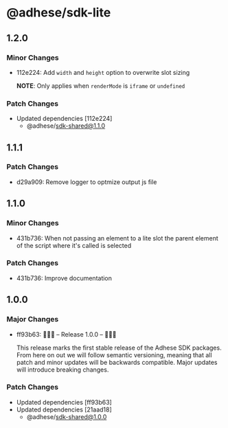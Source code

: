 # @adhese/sdk-lite

## 1.2.0

### Minor Changes

- 112e224: Add `width` and `height` option to overwrite slot sizing

  **NOTE**: Only applies when `renderMode` is `iframe` or `undefined`

### Patch Changes

- Updated dependencies [112e224]
  - @adhese/sdk-shared@1.1.0

## 1.1.1

### Patch Changes

- d29a909: Remove logger to optmize output js file

## 1.1.0

### Minor Changes

- 431b736: When not passing an element to a lite slot the parent element of the script where it's called is selected

### Patch Changes

- 431b736: Improve documentation

## 1.0.0

### Major Changes

- ff93b63: 🎉🎉🎉 – Release 1.0.0 – 🎉🎉🎉

  This release marks the first stable release of the Adhese SDK packages. From here on out we will follow semantic
  versioning, meaning that all patch and minor updates will be backwards compatible. Major updates will introduce
  breaking changes.

### Patch Changes

- Updated dependencies [ff93b63]
- Updated dependencies [21aad18]
  - @adhese/sdk-shared@1.0.0
